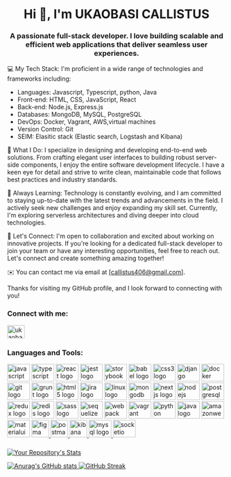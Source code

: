 <h1 align="center">Hi 👋, I'm UKAOBASI CALLISTUS</h1>
<h3 align="center">A passionate full-stack developer. I love building scalable and efficient web applications that deliver seamless user experiences.</h3>

💻 My Tech Stack:
I'm proficient in a wide range of technologies and frameworks including:
- Languages: Javascript, Typescript, python, Java
- Front-end: HTML, CSS, JavaScript, React
- Back-end: Node.js, Express.js
- Databases: MongoDB, MySQL, PostgreSQL
- DevOps: Docker, Vagrant, AWS,virtual machines
- Version Control: Git
- SEIM: Elasitic stack (Elastic search, Logstash and Kibana)

🌟 What I Do:
I specialize in designing and developing end-to-end web solutions. From crafting elegant user interfaces to building robust server-side components, I enjoy the entire software development lifecycle. I have a keen eye for detail and strive to write clean, maintainable code that follows best practices and industry standards.

<!-- 🔨 My Projects:
I have contributed to and led various projects, from small-scale prototypes to large enterprise applications. Some notable projects include [Project A], where I developed a responsive front-end using React and integrated it with a scalable backend built with Node.js and MongoDB. I also worked on [Project B], an e-commerce platform where I utilized Angular and Django to create an intuitive user interface and a secure, efficient backend. -->

🌱 Always Learning:
Technology is constantly evolving, and I am committed to staying up-to-date with the latest trends and advancements in the field. I actively seek new challenges and enjoy expanding my skill set. Currently, I'm exploring serverless architectures and diving deeper into cloud technologies.

🤝 Let's Connect:
I'm open to collaboration and excited about working on innovative projects. If you're looking for a dedicated full-stack developer to join your team or have any interesting opportunities, feel free to reach out. Let's connect and create something amazing together!

✉️ You can contact me via email at [callistus406@gmail.com].

Thanks for visiting my GitHub profile, and I look forward to connecting with you!



<h3 align="left">Connect with me:</h3>
<!-- <p align="left">
<a href="https://www.leetcode.com/callistus406" target="blank"><img align="center" src="https://raw.githubusercontent.com/rahuldkjain/github-profile-readme-generator/master/src/images/icons/Social/leet-code.svg" alt="callistus406" height="30" width="40" /></a>
</p> -->
<a href="https://www.linkedin.com/in/ukaobasi-callistus-317976165/" target="blank"><img align="center" src="https://raw.githubusercontent.com/rahuldkjain/github-profile-readme-generator/master/src/images/icons/Social/linked-in-alt.svg" alt="ukaobasi callistus" height="30" width="40" /></a>

</p>
<h3 align="left">Languages and Tools:</h3>

<div align="left">

  <img src="https://cdn.jsdelivr.net/gh/devicons/devicon/icons/javascript/javascript-original.svg" height="40" width="52" alt="javascript logo"  />
  <img src="https://cdn.jsdelivr.net/gh/devicons/devicon/icons/typescript/typescript-original.svg" height="40" width="52" alt="typescript logo"  />
  <img src="https://cdn.jsdelivr.net/gh/devicons/devicon/icons/react/react-original.svg" height="40" width="52" alt="react logo"  />
  <img src="https://cdn.jsdelivr.net/gh/devicons/devicon/icons/jest/jest-plain.svg" height="40" width="52" alt="jest logo"  />
  <img src="https://cdn.jsdelivr.net/gh/devicons/devicon/icons/storybook/storybook-original.svg" height="40" width="52" alt="storybook logo"  />
  <img src="https://cdn.jsdelivr.net/gh/devicons/devicon/icons/babel/babel-original.svg" height="40" width="52" alt="babel logo"  />
  <img src="https://cdn.jsdelivr.net/gh/devicons/devicon/icons/css3/css3-original.svg" height="40" width="52" alt="css3 logo"  />
  <img src="https://cdn.jsdelivr.net/gh/devicons/devicon/icons/django/django-plain.svg" height="40" width="52" alt="django logo"  />
  <img src="https://cdn.jsdelivr.net/gh/devicons/devicon/icons/docker/docker-original.svg" height="40" width="52" alt="docker logo"  />
  <img src="https://cdn.jsdelivr.net/gh/devicons/devicon/icons/git/git-original.svg" height="40" width="52" alt="git logo"  />
  <img src="https://cdn.jsdelivr.net/gh/devicons/devicon/icons/grunt/grunt-original.svg" height="40" width="52" alt="grunt logo"  />
  <img src="https://cdn.jsdelivr.net/gh/devicons/devicon/icons/html5/html5-original.svg" height="40" width="52" alt="html5 logo"  />
  <img src="https://cdn.jsdelivr.net/gh/devicons/devicon/icons/jira/jira-original.svg" height="40" width="52" alt="jira logo"  />
  <img src="https://cdn.jsdelivr.net/gh/devicons/devicon/icons/linux/linux-original.svg" height="40" width="52" alt="linux logo"  />
  <img src="https://cdn.jsdelivr.net/gh/devicons/devicon/icons/mongodb/mongodb-original.svg" height="40" width="52" alt="mongodb logo"  />
  <img src="https://cdn.jsdelivr.net/gh/devicons/devicon/icons/nextjs/nextjs-original.svg" height="40" width="52" alt="nextjs logo"  />
  <img src="https://cdn.jsdelivr.net/gh/devicons/devicon/icons/nodejs/nodejs-original.svg" height="40" width="52" alt="nodejs logo"  />
  <img src="https://cdn.jsdelivr.net/gh/devicons/devicon/icons/postgresql/postgresql-original.svg" height="40" width="52" alt="postgresql logo"  />
  <img src="https://cdn.jsdelivr.net/gh/devicons/devicon/icons/redux/redux-original.svg" height="40" width="52" alt="redux logo"  />
  <img src="https://cdn.jsdelivr.net/gh/devicons/devicon/icons/redis/redis-original.svg" height="40" width="52" alt="redis logo"  />
  <img src="https://cdn.jsdelivr.net/gh/devicons/devicon/icons/sass/sass-original.svg" height="40" width="52" alt="sass logo"  />
  <img src="https://cdn.jsdelivr.net/gh/devicons/devicon/icons/sequelize/sequelize-original.svg" height="40" width="52" alt="sequelize logo"  />
  <img src="https://cdn.jsdelivr.net/gh/devicons/devicon/icons/webpack/webpack-original.svg" height="40" width="52" alt="webpack logo"  />
  <img src="https://cdn.jsdelivr.net/gh/devicons/devicon/icons/vagrant/vagrant-original.svg" height="40" width="52" alt="vagrant logo"  />
  <img src="https://cdn.jsdelivr.net/gh/devicons/devicon/icons/python/python-original.svg" height="40" width="52" alt="python logo"  />
  <img src="https://cdn.jsdelivr.net/gh/devicons/devicon/icons/java/java-original.svg" height="40" width="52" alt="java logo"  />
  <img src="https://cdn.jsdelivr.net/gh/devicons/devicon/icons/amazonwebservices/amazonwebservices-original.svg" height="40" width="52" alt="amazonwebservices logo"  />
  <img src="https://cdn.jsdelivr.net/gh/devicons/devicon/icons/materialui/materialui-original.svg" height="40" width="52" alt="materialui logo"  />
    <a href="https://www.figma.com/" target="_blank" rel="noreferrer"> <img src="https://www.vectorlogo.zone/logos/figma/figma-icon.svg" alt="figma" width="40" height="40"/> </a> <a href="https://git-scm.com/" target="_blank" rel="noreferrer">
  <a href="https://postman.com" target="_blank" rel="noreferrer"> <img src="https://www.vectorlogo.zone/logos/getpostman/getpostman-icon.svg" alt="postman" width="40" height="40"/> </a> <a href="https://reactjs.org/" target="_blank" rel="noreferrer">
  <a href="https://www.elastic.co/kibana" target="_blank" rel="noreferrer"> <img src="https://www.vectorlogo.zone/logos/elasticco_kibana/elasticco_kibana-icon.svg" alt="kibana" width="40" height="40"/> </a> <a href="https://www.linux.org/" target="_blank" rel="noreferrer">
  </a> <a href="https://www.linux.org/" target="_blank" rel="noreferrer">
  <img src="https://cdn.jsdelivr.net/gh/devicons/devicon/icons/mysql/mysql-original.svg" height="40" width="52" alt="mysql logo"  />
  <img src="https://cdn.jsdelivr.net/gh/devicons/devicon/icons/socketio/socketio-original.svg" height="40" width="52" alt="socketio logo"  />
</div>

###
<!-- ![Your Repository's Stats](https://github-readme-stats.vercel.app/api?username=callistus406&show_icons=true) -->
![Your Repository's Stats](https://github-readme-stats.vercel.app/api/top-langs/?username=callistus406&theme=synthwave)


![Anurag's GitHub stats](https://github-readme-stats.vercel.app/api?username=callistus406&show_icons=true&theme=synthwave)
[![GitHub Streak](https://streak-stats.demolab.com/?user=callistus406&theme=synthwave)](https://git.io/streak-stats)

